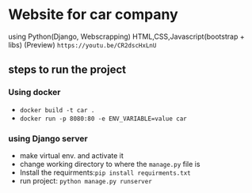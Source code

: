 # Website for car company 
  using Python(Django, Webscrapping) HTML,CSS,Javascript(bootstrap + libs) (Preview)
  `https://youtu.be/CR2dscHxLnU`

## steps to run the project
### Using docker
* `docker build -t car .`
* `docker run -p 8080:80 -e ENV_VARIABLE=value car`

### using Django server
* make virtual env. and activate it
* change working directory to where the `manage.py` file is 
* Install the requirments:`pip install requirments.txt`
* run project: `python manage.py runserver`
